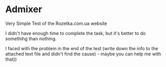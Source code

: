 # Admixer
Very Simple Test of the Rozetka.com.ua website

I didn't have enough time to complete the task, but it's better to do somethihg than nothing.

I faced with the problem in the end of the test (write down the info to the attached text file and didn't find the cause) - maybe you can help me with that))
